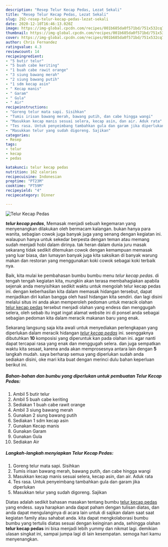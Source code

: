```yaml
---
description: "Resep Telur Kecap Pedas, Lezat Sekali"
title: "Resep Telur Kecap Pedas, Lezat Sekali"
slug: 292-resep-telur-kecap-pedas-lezat-sekali
date: 2020-12-10T16:46:13.020Z
image: https://img-global.cpcdn.com/recipes/001b685da0f571bd/751x532cq70/telur-kecap-pedas-foto-resep-utama.jpg
thumbnail: https://img-global.cpcdn.com/recipes/001b685da0f571bd/751x532cq70/telur-kecap-pedas-foto-resep-utama.jpg
cover: https://img-global.cpcdn.com/recipes/001b685da0f571bd/751x532cq70/telur-kecap-pedas-foto-resep-utama.jpg
author: Chris Fernandez
ratingvalue: 4.3
reviewcount: 14
recipeingredient:
- "5 butir telur"
- "5 buah cabe keriting"
- "1 buah cabe rawit orange"
- "3 siung bawang merah"
- "2 siung bawang putih"
- "1 sdm kecap asin"
- " Kecap manis"
- " Garam"
- " Gula"
- " Air"
recipeinstructions:
- "Goreng telur mata sapi. Sisihkan"
- "Tumis irisan bawang merah, bawang putih, dan cabe hingga wangi"
- "Masukkan kecap manis sesuai selera, kecap asin, dan air. Aduk rata"
- "Tes rasa. Untuk penyeimbang tambahkan gula dan garam jika diperlukan"
- "Masukkan telur yang sudah digoreng. Sajikan"
categories:
- Resep
tags:
- telur
- kecap
- pedas

katakunci: telur kecap pedas 
nutrition: 162 calories
recipecuisine: Indonesian
preptime: "PT23M"
cooktime: "PT59M"
recipeyield: "4"
recipecategory: Dinner

---
```



![Telur Kecap Pedas](https://img-global.cpcdn.com/recipes/001b685da0f571bd/751x532cq70/telur-kecap-pedas-foto-resep-utama.jpg)

<b><i>telur kecap pedas</i></b>, Memasak menjadi sebuah kegemaran yang menyenangkan dilakukan oleh bermacam kalangan. bukan hanya para wanita, sebagian cowok juga banyak juga yang senang dengan kegiatan ini. walaupun hanya untuk sekedar berpesta dengan teman atau memang sudah menjadi hobi dalam dirinya. tak heran dalam dunia juru masak sekarang tidak sedikit ditemukan cowok dengan kemampuan memasak yang luar biasa, dan lumayan banyak juga kita saksikan di banyak warung makan dan restoran yang menggunakan koki cowok sebagai koki terbaik nya.

Baik, kita mulai ke pembahasan bumbu bumbu menu <i>telur kecap pedas</i>. di tengah tengah kegiatan kita, mungkin akan terasa membahagiakan apabila sejenak anda menyisihkan sedikit waktu untuk mengolah telur kecap pedas ini. dengan keberhasilan kita dalam memasak hidangan tersebut, dapat menjadikan diri kalian bangga oleh hasil hidangan kita sendiri. dan lagi disini melalui situs ini anda akan memperoleh pedoman untuk meracik olahan <u>telur kecap pedas</u> tersebut menjadi olahan yang endess dan menggugah selera, oleh sebab itu ingat ingat alamat website ini di ponsel anda sebagai sebagian pedoman kita dalam meracik makanan baru yang enak.




Sekarang langsung saja kita awali untuk menyediakan perlengkapan yang diperlukan dalam meracik hidangan <u><i>telur kecap pedas</i></u> ini. seenggaknya dibutuhkan <b>10</b> komposisi yang diperuntuk kan pada olahan ini. agar nanti dapat tercapai rasa yang enak dan menggugah selera. dan juga sempatkan waktu kita sesaat, karena anda akan memprosesnya antara lain dengan <b>5</b> langkah mudah. saya berharap semua yang diperlukan sudah anda sediakan disini, oke mari kita buat dengan merinci dulu bahan keperluan berikut ini.

<!--inarticleads1-->

##### Bahan-bahan dan bumbu yang diperlukan untuk pembuatan Telur Kecap Pedas:

1. Ambil 5 butir telur
1. Ambil 5 buah cabe keriting
1. Sediakan 1 buah cabe rawit orange
1. Ambil 3 siung bawang merah
1. Gunakan 2 siung bawang putih
1. Sediakan 1 sdm kecap asin
1. Gunakan  Kecap manis
1. Gunakan  Garam
1. Gunakan  Gula
1. Sediakan  Air




<!--inarticleads2-->

##### Langkah-langkah menyiapkan Telur Kecap Pedas:

1. Goreng telur mata sapi. Sisihkan
1. Tumis irisan bawang merah, bawang putih, dan cabe hingga wangi
1. Masukkan kecap manis sesuai selera, kecap asin, dan air. Aduk rata
1. Tes rasa. Untuk penyeimbang tambahkan gula dan garam jika diperlukan
1. Masukkan telur yang sudah digoreng. Sajikan




Diatas adalah sedikit bahasan masakan tentang bumbu <u>telur kecap pedas</u> yang endess. saya harapkan anda dapat paham dengan tulisan diatas, dan anda dapat mengulanginya di acara lain untuk di sajikan dalam saat saat kegiatan family atau sahabat anda. kita dapat mengkolaborasi bumbu bumbu yang tertulis diatas sesuai dengan keinginan anda, sehingga olahan <b>telur kecap pedas</b> ini bisa menjadi lebih yummy dan nikmat lagi. demikian ulasan singkat ini, sampai jumpa lagi di lain kesempatan. semoga hari kamu menyenangkan.
